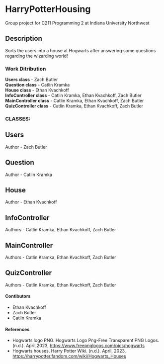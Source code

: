 # HarryPotterHousing
Group project for C211 Programming 2 at Indiana University Northwest

## Description
Sorts the users into a house at Hogwarts after answering some questions regarding the wizarding world!

### Work Ditribution

__Users class__ - Zach Butler  
__Question class__ - Catlin Kramka  
__House class__ - Ethan Kvachkoff  
__InfoController class__ - Catlin Kramka, Ethan Kvachkoff, Zach Butler  
__MainController class__ - Catlin Kramka, Ethan Kvachkoff, Zach Butler  
__QuizController class__ - Catlin Kramka, Ethan Kvachkoff, Zach Butler  

### CLASSES:

## Users
Author - Zach Butler

## Question
Author - Catlin Kramka

## House
Author - Ethan Kvachkoff

## InfoController
Authors - Catlin Kramka, Ethan Kvachkoff, Zach Butler 

## MainController
Authors - Catlin Kramka, Ethan Kvachkoff, Zach Butler

## QuizController
Authors - Catlin Kramka, Ethan Kvachkoff, Zach Butler

#### Contibutors
- Ethan Kvachkoff
- Zach Butler
- Catlin Kramka

#### References
 - Hogwarts logo PNG. Hogwarts Logo Png-Free Transparent PNG Logos. (n.d.). April,2023, 
 	https://www.freepnglogos.com/pics/hogwarts 
 - Hogwarts houses. Harry Potter Wiki. (n.d.). April, 2023, 
    https://harrypotter.fandom.com/wiki/Hogwarts_Houses 
